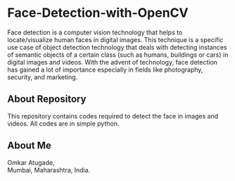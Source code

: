 # Face-Detection-with-OpenCV
  Face detection is a computer vision technology that helps to locate/visualize human faces in digital images.
  This technique is a specific use case of object detection technology that deals with detecting instances of semantic
  objects of a certain class (such as humans, buildings or cars) in digital images and videos. With the advent of technology,
  face detection has gained a lot of importance especially in fields like photography, security, and marketing.
  
## About Repository
   This repository contains codes required to detect the face in images and videos. All codes are in simple python.
   
## About Me
   Omkar Atugade,<br>
   Mumbai, Maharashtra, India.<br>
   
